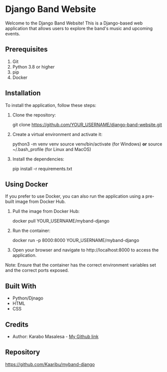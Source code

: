 # Django Band Website

Welcome to the Django Band Website! This is a Django-based web application that allows users to explore the band's music and upcoming events.

## Prerequisites

1. Git
2. Python 3.8 or higher
3. pip
4. Docker

## Installation

To install the application, follow these steps:

1. Clone the repository:

    git clone https://github.com/YOUR_USERNAME/django-band-website.git

2. Create a virtual environment and activate it:

    python3 -m venv venv
    source venv/bin/activate (for Windows) **or** source ~/.bash_profile (for Linux and MacOS)

3. Install the dependencies:

    pip install -r requirements.txt

## Using Docker

If you prefer to use Docker, you can also run the application using a pre-built image from Docker Hub.

1. Pull the image from Docker Hub:

    docker pull YOUR_USERNAME/myband-django

2. Run the container:

    docker run -p 8000:8000 YOUR_USERNAME/myband-django

3. Open your browser and navigate to http://localhost:8000 to access the application.

Note: Ensure that the container has the correct environment variables set and the correct ports exposed.

## Built With
- Python/Djnago 
- HTML 
- CSS

## Credits

- Author: Karabo Masalesa - [My Github link](https://github.com/Kaaribu)

## Repository

https://github.com/Kaaribu/myband-django


